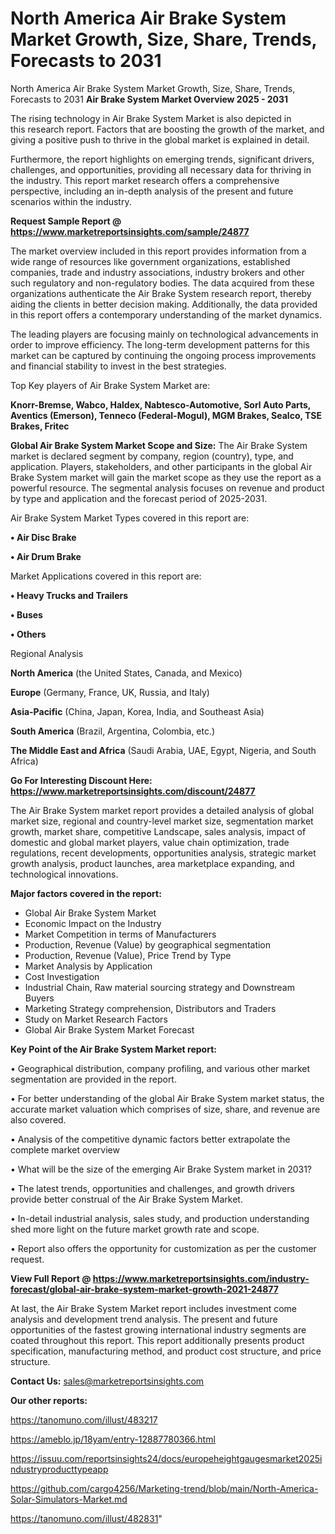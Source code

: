 # North America Air Brake System Market Growth, Size, Share, Trends, Forecasts to 2031
 North America Air Brake System Market Growth, Size, Share, Trends, Forecasts to 2031
<Strong> Air Brake System Market Overview 2025 - 2031</strong>

The rising technology in Air Brake System Market is also depicted in this research report. Factors that are boosting the growth of the market, and giving a positive push to thrive in the global market is explained in detail.

Furthermore, the report highlights on emerging trends, significant drivers, challenges, and opportunities, providing all necessary data for thriving in the industry. This report market research offers a comprehensive perspective, including an in-depth analysis of the present and future scenarios within the industry.

<strong>Request Sample Report @ <a href=https://www.marketreportsinsights.com/sample/24877>https://www.marketreportsinsights.com/sample/24877</a></strong>

The market overview included in this report provides information from a wide range of resources like government organizations, established companies, trade and industry associations, industry brokers and other such regulatory and non-regulatory bodies. The data acquired from these organizations authenticate the Air Brake System research report, thereby aiding the clients in better decision making. Additionally, the data provided in this report offers a contemporary understanding of the market dynamics.

The leading players are focusing mainly on technological advancements in order to improve efficiency. The long-term development patterns for this market can be captured by continuing the ongoing process improvements and financial stability to invest in the best strategies.

Top Key players of Air Brake System Market are:

<strong>Knorr-Bremse, Wabco, Haldex, Nabtesco-Automotive, Sorl Auto Parts, Aventics (Emerson), Tenneco (Federal-Mogul), MGM Brakes, Sealco, TSE Brakes, Fritec</strong>

<strong><b>Global Air Brake System Market Scope and Size:</b></strong>
The Air Brake System market is declared segment by company, region (country), type, and application. Players, stakeholders, and other participants in the global Air Brake System market will gain the market scope as they use the report as a powerful resource. The segmental analysis focuses on revenue and product by type and application and the forecast period of 2025-2031.

Air Brake System Market Types covered in this report are:

<strong>• Air Disc Brake

• Air Drum Brake</strong>

Market Applications covered in this report are:

<strong>• Heavy Trucks and Trailers

• Buses

• Others</strong> 

Regional Analysis

<strong>North America</strong> (the United States, Canada, and Mexico)

<strong>Europe</strong> (Germany, France, UK, Russia, and Italy)

<strong>Asia-Pacific</strong> (China, Japan, Korea, India, and Southeast Asia)

<strong>South America</strong> (Brazil, Argentina, Colombia, etc.)

<strong>The Middle East and Africa</strong> (Saudi Arabia, UAE, Egypt, Nigeria, and South Africa)

<strong>Go For Interesting Discount Here: <a href=https://www.marketreportsinsights.com/discount/24877>https://www.marketreportsinsights.com/discount/24877</a></strong>

The Air Brake System market report provides a detailed analysis of global market size, regional and country-level market size, segmentation market growth, market share, competitive Landscape, sales analysis, impact of domestic and global market players, value chain optimization, trade regulations, recent developments, opportunities analysis, strategic market growth analysis, product launches, area marketplace expanding, and technological innovations.

<strong><b>Major factors covered in the report:</b></strong>
<ul>
  <li>Global Air Brake System Market </li>
  <li>Economic Impact on the Industry</li>
  <li>Market Competition in terms of Manufacturers</li>
  <li>Production, Revenue (Value) by geographical segmentation</li>
  <li>Production, Revenue (Value), Price Trend by Type</li>
  <li>Market Analysis by Application</li>
  <li>Cost Investigation</li>
  <li>Industrial Chain, Raw material sourcing strategy and Downstream Buyers</li>
  <li>Marketing Strategy comprehension, Distributors and Traders</li>
  <li>Study on Market Research Factors</li>
  <li>Global Air Brake System Market Forecast</li>
</ul>

<strong><b>Key Point of the Air Brake System Market report:</b></strong>

• Geographical distribution, company profiling, and various other market segmentation are provided in the report.

• For better understanding of the global Air Brake System market status, the accurate market valuation which comprises of size, share, and revenue are also covered.

• Analysis of the competitive dynamic factors better extrapolate the complete market overview

• What will be the size of the emerging Air Brake System market in 2031?

• The latest trends, opportunities and challenges, and growth drivers provide better construal of the Air Brake System Market.

• In-detail industrial analysis, sales study, and production understanding shed more light on the future market growth rate and scope.

• Report also offers the opportunity for customization as per the customer request.

<strong><b>View Full Report @ <a href=https://www.marketreportsinsights.com/industry-forecast/global-air-brake-system-market-growth-2021-24877>https://www.marketreportsinsights.com/industry-forecast/global-air-brake-system-market-growth-2021-24877</a></b></strong>


At last, the Air Brake System Market report includes investment come analysis and development trend analysis. The present and future opportunities of the fastest growing international industry segments are coated throughout this report. This report additionally presents product specification, manufacturing method, and product cost structure, and price structure.

<strong>Contact Us:</strong>
sales@marketreportsinsights.com

<strong>Our other reports:</strong>

<a href=https://tanomuno.com/illust/483217>https://tanomuno.com/illust/483217</a>

<a href=https://ameblo.jp/18yam/entry-12887780366.html>https://ameblo.jp/18yam/entry-12887780366.html</a>

<a href=https://issuu.com/reportsinsights24/docs/europeheightgaugesmarket2025industryproducttypeapp>https://issuu.com/reportsinsights24/docs/europeheightgaugesmarket2025industryproducttypeapp</a>

<a href=https://github.com/cargo4256/Marketing-trend/blob/main/North-America-Solar-Simulators-Market.md>https://github.com/cargo4256/Marketing-trend/blob/main/North-America-Solar-Simulators-Market.md</a>

<a href=https://tanomuno.com/illust/482831>https://tanomuno.com/illust/482831</a>"

